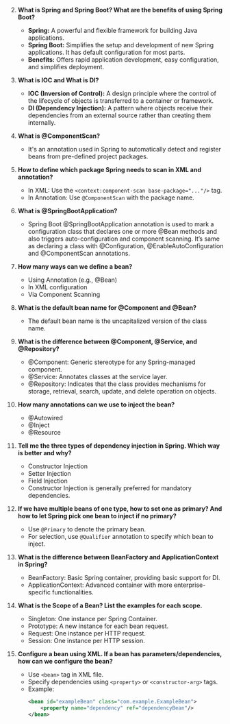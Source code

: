 2. **What is Spring and Spring Boot? What are the benefits of using Spring Boot?**
   - **Spring:** A powerful and flexible framework for building Java applications.
   - **Spring Boot:** Simplifies the setup and development of new Spring applications. It has default configuration for most parts.
   - **Benefits:** Offers rapid application development, easy configuration, and simplifies deployment.

3. **What is IOC and What is DI?**
   - **IOC (Inversion of Control):** A design principle where the control of the lifecycle of objects is transferred to a container or framework.
   - **DI (Dependency Injection):** A pattern where objects receive their dependencies from an external source rather than creating them internally.

4. **What is @ComponentScan?**
   - It's an annotation used in Spring to automatically detect and register beans from pre-defined project packages.

5. **How to define which package Spring needs to scan in XML and annotation?**
   - In XML: Use the `<context:component-scan base-package="..."/>` tag.
   - In Annotation: Use `@ComponentScan` with the package name.

6. **What is @SpringBootApplication?**
    - Spring Boot @SpringBootApplication annotation is  used to mark a configuration class that declares one or more @Bean methods and also triggers auto-configuration and component scanning. It’s same as declaring a class with @Configuration, @EnableAutoConfiguration and @ComponentScan annotations.

7. **How many ways can we define a bean?**
   - Using Annotation (e.g., @Bean)
   - In XML configuration
   - Via Component Scanning

8. **What is the default bean name for @Component and @Bean?**
   - The default bean name is the uncapitalized version of the class name.

9. **What is the difference between @Component, @Service, and @Repository?**
   - @Component: Generic stereotype for any Spring-managed component.
   - @Service: Annotates classes at the service layer.
   - @Repository: Indicates that the class provides mechanisms for storage, retrieval, search, update, and delete operation on objects.

10. **How many annotations can we use to inject the bean?**
    - @Autowired
    - @Inject
    - @Resource

11. **Tell me the three types of dependency injection in Spring. Which way is better and why?**
    - Constructor Injection
    - Setter Injection
    - Field Injection
    - Constructor Injection is generally preferred for mandatory dependencies.

12. **If we have multiple beans of one type, how to set one as primary? And how to let Spring pick one bean to inject if no primary?**
    - Use `@Primary` to denote the primary bean.
    - For selection, use `@Qualifier` annotation to specify which bean to inject.

13. **What is the difference between BeanFactory and ApplicationContext in Spring?**
    - BeanFactory: Basic Spring container, providing basic support for DI.
    - ApplicationContext: Advanced container with more enterprise-specific functionalities.

14. **What is the Scope of a Bean? List the examples for each scope.**
    - Singleton: One instance per Spring Container.
    - Prototype: A new instance for each bean request.
    - Request: One instance per HTTP request.
    - Session: One instance per HTTP session.

15. **Configure a bean using XML. If a bean has parameters/dependencies, how can we configure the bean?**
    - Use `<bean>` tag in XML file.
    - Specify dependencies using `<property>` or `<constructor-arg>` tags.
    - Example:
      ```xml
      <bean id="exampleBean" class="com.example.ExampleBean">
          <property name="dependency" ref="dependencyBean"/>
      </bean>
      ```



